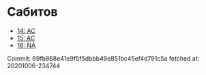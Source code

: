 # Сабитов
- [14: AC](14.md)
- [15: AC](15.md)
- [16: NA](16.md)

Commit: 69fb868e41e9f5f5dbbb49e851bc45ef4d791c5a
 fetched at: 20201006-234744
